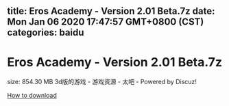 
title: Eros Academy - Version 2.01 Beta.7z
date: Mon Jan 06 2020 17:47:57 GMT+0800 (CST)    
categories: baidu
---

# Eros Academy - Version 2.01 Beta.7z
size: 854.30 MB
 3d版的游戏 - 游戏资源 - 太吧 - Powered by Discuz!
 

[How to download](https://bpcam.bemobtrk.com/go/2ceec3aa-1ca2-46d6-b9ff-aaa5c184517c?jno=5340)